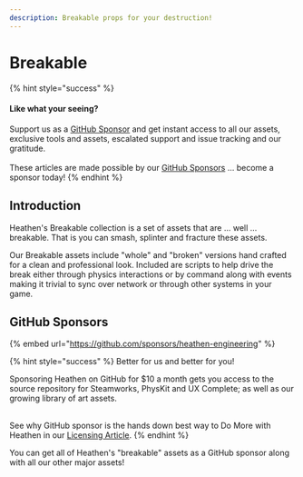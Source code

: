 ```yaml
---
description: Breakable props for your destruction!
---
```


# Breakable

{% hint style="success" %}
#### Like what your seeing?

Support us as a [GitHub Sponsor](../../../become-a-sponsor/) and get instant access to all our assets, exclusive tools and assets, escalated support and issue tracking and our gratitude.\
\
These articles are made possible by our [GitHub Sponsors](../../../become-a-sponsor/) ... become a sponsor today!
{% endhint %}

## Introduction

Heathen's Breakable collection is a set of assets that are … well … breakable. That is you can smash, splinter and fracture these assets.

Our Breakable assets include "whole" and "broken" versions hand crafted for a clean and professional look. Included are scripts to help drive the break either through physics interactions or by command along with events making it trivial to sync over network or through other systems in your game.



## GitHub Sponsors

{% embed url="https://github.com/sponsors/heathen-engineering" %}

{% hint style="success" %}
Better for us and better for you!

Sponsoring Heathen on GitHub for $10 a month gets you access to the source repository for Steamworks, PhysKit and UX Complete; as well as our growing library of art assets.

\
See why GitHub sponsor is the hands down best way to Do More with Heathen in our [Licensing Article](../../../become-a-sponsor/licensing.md).
{% endhint %}

You can get all of Heathen's "breakable" assets as a GitHub sponsor along with all our other major assets!

